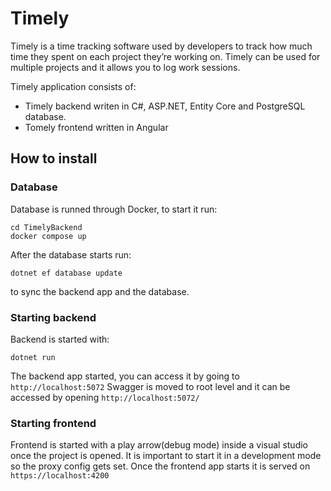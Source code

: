 # Timely
Timely is a time tracking software used by developers to track how much time they spent on each project they’re working on. 
Timely can be used for multiple projects and it allows you to log work sessions.

Timely application consists of:
- Timely backend writen in C#, ASP.NET, Entity Core and PostgreSQL database.
- Tomely frontend written in Angular

## How to install
### Database
Database is runned through Docker, to start it run:

```
cd TimelyBackend
docker compose up
```

After the database starts run:
```
dotnet ef database update
```

to sync the backend app and the database.

### Starting backend
Backend is started with:
```
dotnet run
```

The backend app started, you can access it by going to `http://localhost:5072`
Swagger is moved to root level and it can be accessed by opening `http://localhost:5072/`


### Starting frontend
Frontend is started with a play arrow(debug mode) inside a visual studio once the project is opened. 
It is important to start it in a development mode so the proxy config gets set.
Once the frontend app starts it is served on `https://localhost:4200`
